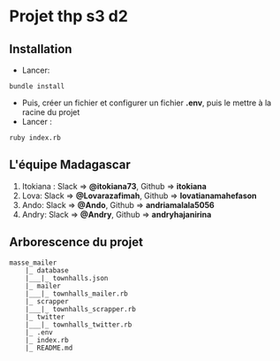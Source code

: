 # Projet thp s3 d2
## Installation
- Lancer:
```shell
bundle install
```
- Puis, créer un fichier et configurer un fichier **.env**, puis le mettre à la racine du projet
- Lancer :
```shell
ruby index.rb
```
## L'équipe Madagascar
1.   Itokiana :  Slack => **@itokiana73**, Github => **itokiana**
2.   Lova: Slack => **@Lovarazafimah**, Github => **lovatianamahefason**
2.   Ando: Slack => **@Ando**, Github => **andriamalala5056**
2.   Andry: Slack => **@Andry**, Github => **andryhajanirina**

## Arborescence du projet
```shell
masse_mailer
	|_ database
    |___|_ townhalls.json
    |_ mailer
    |___|_ townhalls_mailer.rb
    |_ scrapper
    |___|_ townhalls_scrapper.rb
    |_ twitter
    |___|_ townhalls_twitter.rb
    |_ .env
    |_ index.rb
    |_ README.md